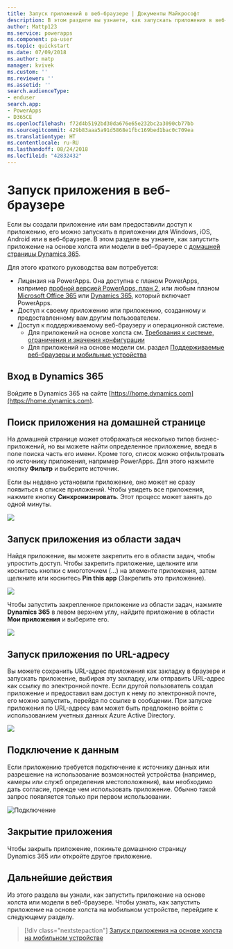```yaml
---
title: Запуск приложений в веб-браузере | Документы Майкрософт
description: В этом разделе вы узнаете, как запускать приложения в веб-браузере
author: Mattp123
ms.service: powerapps
ms.component: pa-user
ms.topic: quickstart
ms.date: 07/09/2018
ms.author: matp
manager: kvivek
ms.custom: ''
ms.reviewer: ''
ms.assetid: ''
search.audienceType:
- enduser
search.app:
- PowerApps
- D365CE
ms.openlocfilehash: f72d4b5192bd30da676e65e232bc2a3090cb77bb
ms.sourcegitcommit: 429b83aaa5a91d5868e1fbc169bed1bac0c709ea
ms.translationtype: HT
ms.contentlocale: ru-RU
ms.lasthandoff: 08/24/2018
ms.locfileid: "42832432"
---
```

# <a name="run-an-app-in-a-web-browser"></a>Запуск приложения в веб-браузере
Если вы создали приложение или вам предоставили доступ к приложению, его можно запускать в приложении для Windows, iOS, Android или в веб-браузере. В этом разделе вы узнаете, как запустить приложение на основе холста или модели в веб-браузере с [домашней страницы Dynamics 365](https://home.dynamics.com).

Для этого краткого руководства вам потребуется:
- Лицензия на PowerApps. Она доступна с планом PowerApps, например [пробной версией PowerApps, план 2](https://docs.microsoft.com/powerapps/maker/signup-for-powerapps), или любым планом [Microsoft Office 365](https://signup.microsoft.com/Signup?OfferId=467eab54-127b-42d3-b046-3844b860bebf&dl=O365_BUSINESS_PREMIUM&ali=1) или [Dynamics 365](https://dynamics.microsoft.com/pricing/), который включает PowerApps. 
- Доступ к своему приложению или приложению, созданному и предоставленному вам другим пользователем.
- Доступ к поддерживаемому веб-браузеру и операционной системе.
   - Для приложений на основе холста см. [Требования к системе, ограничения и значения конфигурации](../maker/canvas-apps/limits-and-config.md)
   - Для приложений на основе модели см. раздел [Поддерживаемые веб-браузеры и мобильные устройства](https://docs.microsoft.com/ru-ru/dynamics365/customer-engagement/admin/supported-web-browsers-and-mobile-devices)


## <a name="sign-in-to-dynamics-365"></a>Вход в Dynamics 365
Войдите в Dynamics 365 на сайте [https://home.dynamics.com](https://home.dynamics.com).

## <a name="find-an-app-on-the-home-page"></a>Поиск приложения на домашней странице
На домашней странице может отображаться несколько типов бизнес-приложений, но вы можете найти определенное приложение, введя в поле поиска часть его имени. Кроме того, список можно отфильтровать по источнику приложения, например PowerApps. Для этого нажмите кнопку **Фильтр** и выберите источник.

Если вы недавно установили приложение, оно может не сразу появиться в списке приложений. Чтобы увидеть все приложения, нажмите кнопку **Синхронизировать**. Этот процесс может занять до одной минуты.

![](./media/run-app-browser/dynamics-365-home.png)

## <a name="run-an-app-from-the-task-pane"></a>Запуск приложения из области задач
Найдя приложение, вы можете закрепить его в области задач, чтобы упростить доступ. Чтобы закрепить приложение, щелкните или коснитесь кнопки с многоточием (...) на элементе приложения, затем щелкните или коснитесь **Pin this app** (Закрепить это приложение).

![](./media/run-app-browser/homepage-pin.png)

Чтобы запустить закрепленное приложение из области задач, нажмите **Dynamics 365** в левом верхнем углу, найдите приложение в области **Мои приложения** и выберите его.

![](./media/run-app-browser/taskpane.png)

## <a name="run-an-app-from-a-url"></a>Запуск приложения по URL-адресу
Вы можете сохранить URL-адрес приложения как закладку в браузере и запускать приложение, выбирая эту закладку, или отправить URL-адрес как ссылку по электронной почте. Если другой пользователь создал приложение и предоставил вам доступ к нему по электронной почте, его можно запустить, перейдя по ссылке в сообщении. При запуске приложения по URL-адресу вам может быть предложено войти с использованием учетных данных Azure Active Directory.

![](./media/run-app-browser/web-login.png)

## <a name="connect-to-data"></a>Подключение к данным
Если приложению требуется подключение к источнику данных или разрешение на использование возможностей устройства (например, камеры или служб определения местоположения), вам необходимо дать согласие, прежде чем использовать приложение. Обычно такой запрос появляется только при первом использовании.

![Подключение](./media/run-app-browser/app-connection.png)

## <a name="close-an-app"></a>Закрытие приложения
Чтобы закрыть приложение, покиньте домашнюю страницу Dynamics 365 или откройте другое приложение.

## <a name="next-steps"></a>Дальнейшие действия
Из этого раздела вы узнали, как запустить приложение на основе холста или модели в веб-браузере. Чтобы узнать, как запустить приложение на основе холста на мобильном устройстве, перейдите к следующему разделу.

> [!div class="nextstepaction"]
> [Запуск приложения на основе холста на мобильном устройстве](run-app-client.md)

